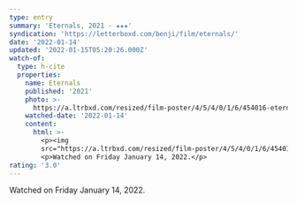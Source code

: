 ```yaml
---
type: entry
summary: 'Eternals, 2021 - ★★★'
syndication: 'https://letterboxd.com/benji/film/eternals/'
date: '2022-01-14'
updated: '2022-01-15T05:20:26.000Z'
watch-of:
  type: h-cite
  properties:
    name: Eternals
    published: '2021'
    photo: >-
      https://a.ltrbxd.com/resized/film-poster/4/5/4/0/1/6/454016-eternals-0-500-0-750-crop.jpg?k=0aa4af1fc4
    watched-date: '2022-01-14'
    content:
      html: >-
        <p><img
        src="https://a.ltrbxd.com/resized/film-poster/4/5/4/0/1/6/454016-eternals-0-500-0-750-crop.jpg?k=0aa4af1fc4"/></p>
        <p>Watched on Friday January 14, 2022.</p>
rating: '3.0'
---
```

Watched on Friday January 14, 2022.
